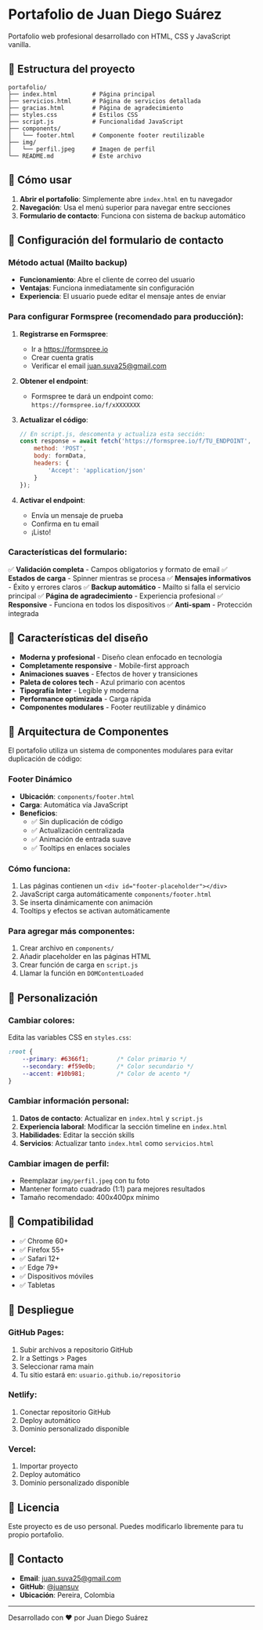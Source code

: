 # Portafolio de Juan Diego Suárez

Portafolio web profesional desarrollado con HTML, CSS y JavaScript vanilla.

## 📁 Estructura del proyecto

```
portafolio/
├── index.html          # Página principal
├── servicios.html      # Página de servicios detallada
├── gracias.html        # Página de agradecimiento
├── styles.css          # Estilos CSS
├── script.js           # Funcionalidad JavaScript
├── components/
│   └── footer.html     # Componente footer reutilizable
├── img/
│   └── perfil.jpeg     # Imagen de perfil
└── README.md           # Este archivo
```

## 🚀 Cómo usar

1. **Abrir el portafolio**: Simplemente abre `index.html` en tu navegador
2. **Navegación**: Usa el menú superior para navegar entre secciones
3. **Formulario de contacto**: Funciona con sistema de backup automático

## 📧 Configuración del formulario de contacto

### Método actual (Mailto backup)
- **Funcionamiento**: Abre el cliente de correo del usuario
- **Ventajas**: Funciona inmediatamente sin configuración
- **Experiencia**: El usuario puede editar el mensaje antes de enviar

### Para configurar Formspree (recomendado para producción):

1. **Registrarse en Formspree**:
   - Ir a https://formspree.io
   - Crear cuenta gratis
   - Verificar el email juan.suva25@gmail.com

2. **Obtener el endpoint**:
   - Formspree te dará un endpoint como: `https://formspree.io/f/xXXXXXXX`

3. **Actualizar el código**:
   ```javascript
   // En script.js, descomenta y actualiza esta sección:
   const response = await fetch('https://formspree.io/f/TU_ENDPOINT', {
       method: 'POST',
       body: formData,
       headers: {
           'Accept': 'application/json'
       }
   });
   ```

4. **Activar el endpoint**:
   - Envía un mensaje de prueba
   - Confirma en tu email
   - ¡Listo!

### Características del formulario:

✅ **Validación completa** - Campos obligatorios y formato de email
✅ **Estados de carga** - Spinner mientras se procesa
✅ **Mensajes informativos** - Éxito y errores claros
✅ **Backup automático** - Mailto si falla el servicio principal
✅ **Página de agradecimiento** - Experiencia profesional
✅ **Responsive** - Funciona en todos los dispositivos
✅ **Anti-spam** - Protección integrada

## 🎨 Características del diseño

- **Moderna y profesional** - Diseño clean enfocado en tecnología
- **Completamente responsive** - Mobile-first approach
- **Animaciones suaves** - Efectos de hover y transiciones
- **Paleta de colores tech** - Azul primario con acentos
- **Tipografía Inter** - Legible y moderna
- **Performance optimizada** - Carga rápida
- **Componentes modulares** - Footer reutilizable y dinámico

## 🧩 Arquitectura de Componentes

El portafolio utiliza un sistema de componentes modulares para evitar duplicación de código:

### Footer Dinámico
- **Ubicación**: `components/footer.html`
- **Carga**: Automática vía JavaScript
- **Beneficios**: 
  - ✅ Sin duplicación de código
  - ✅ Actualización centralizada
  - ✅ Animación de entrada suave
  - ✅ Tooltips en enlaces sociales

### Cómo funciona:
1. Las páginas contienen un `<div id="footer-placeholder"></div>`
2. JavaScript carga automáticamente `components/footer.html`
3. Se inserta dinámicamente con animación
4. Tooltips y efectos se activan automáticamente

### Para agregar más componentes:
1. Crear archivo en `components/`
2. Añadir placeholder en las páginas HTML
3. Crear función de carga en `script.js`
4. Llamar la función en `DOMContentLoaded`

## 🔧 Personalización

### Cambiar colores:
Edita las variables CSS en `styles.css`:
```css
:root {
    --primary: #6366f1;        /* Color primario */
    --secondary: #f59e0b;      /* Color secundario */
    --accent: #10b981;         /* Color de acento */
}
```

### Cambiar información personal:
1. **Datos de contacto**: Actualizar en `index.html` y `script.js`
2. **Experiencia laboral**: Modificar la sección timeline en `index.html`
3. **Habilidades**: Editar la sección skills
4. **Servicios**: Actualizar tanto `index.html` como `servicios.html`

### Cambiar imagen de perfil:
- Reemplazar `img/perfil.jpeg` con tu foto
- Mantener formato cuadrado (1:1) para mejores resultados
- Tamaño recomendado: 400x400px mínimo

## 📱 Compatibilidad

- ✅ Chrome 60+
- ✅ Firefox 55+
- ✅ Safari 12+
- ✅ Edge 79+
- ✅ Dispositivos móviles
- ✅ Tabletas

## 🚀 Despliegue

### GitHub Pages:
1. Subir archivos a repositorio GitHub
2. Ir a Settings > Pages
3. Seleccionar rama main
4. Tu sitio estará en: `usuario.github.io/repositorio`

### Netlify:
1. Conectar repositorio GitHub
2. Deploy automático
3. Dominio personalizado disponible

### Vercel:
1. Importar proyecto
2. Deploy automático
3. Dominio personalizado disponible

## 📄 Licencia

Este proyecto es de uso personal. Puedes modificarlo libremente para tu propio portafolio.

## 🤝 Contacto

- **Email**: juan.suva25@gmail.com
- **GitHub**: [@juansuv](https://github.com/juansuv)
- **Ubicación**: Pereira, Colombia

---

Desarrollado con ❤️ por Juan Diego Suárez